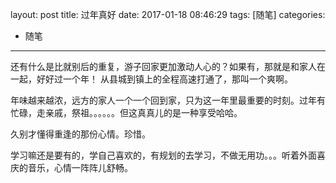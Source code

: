 layout: post
title: 过年真好
date: 2017-01-18 08:46:29
tags: [随笔]
categories: 
- 随笔
---

还有什么是比就别后的重复，游子回家更加激动人心的？如果有，那就是和家人在一起，好好过一个年！
从县城到镇上的全程高速打通了，那叫一个爽啊。

年味越来越浓，远方的家人一个一个回到家，只为这一年里最重要的时刻。过年有忙碌，走亲戚，祭祖。。。。。。但这真真儿的是一种享受哈哈。

久别才懂得重逢的那份心情。珍惜。

学习嘛还是要有的，学自己喜欢的，有规划的去学习，不做无用功。。。听着外面喜庆的音乐，心情一阵阵儿舒畅。
